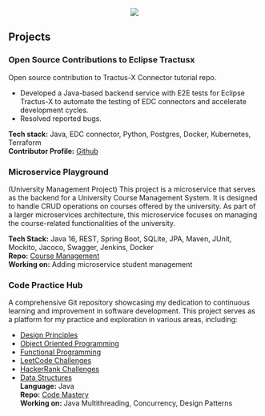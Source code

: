 <p align="center">
<img src="https://capsule-render.vercel.app/api?type=waving&color=gradient&height=100&section=header&text=Hello!&fontSize=40&fontColor=000000" />
</p>

<!--
**Euna-Islam/Euna-Islam** is a ✨ _special_ ✨ repository because its `README.md` (this file) appears on your GitHub profile.

Here are some ideas to get you started:

- 🔭 I’m currently working on ...
- 🌱 I’m currently learning ...
- 👯 I’m looking to collaborate on ...
- 🤔 I’m looking for help with ...
- 💬 Ask me about ...
- 📫 How to reach me: ...
- 😄 Pronouns: ...
- ⚡ Fun fact: ...
-->
## Projects
### Open Source Contributions to Eclipse Tractusx
Open source contribution to Tractus-X Connector tutorial repo.

- Developed a Java-based backend service with E2E tests for Eclipse Tractus-X to automate the testing of EDC connectors and accelerate development cycles.
- Resolved reported bugs.

**Tech stack:** Java, EDC connector, Python, Postgres, Docker, Kubernetes, Terraform</br>
**Contributor Profile:** [Github](https://github.com/ieuna)</br>
### Microservice Playground
(University Management Project)
This project is a microservice that serves as the backend for a University Course Management System. It is designed to handle CRUD operations on courses offered by the university. As part of a larger microservices architecture, this microservice focuses on managing the course-related functionalities of the university.</br>

**Tech Stack:** Java 16, REST, Spring Boot, SQLite, JPA, Maven, JUnit, Mockito, Jacoco, Swagger, Jenkins, Docker</br>
**Repo:** [Course Management](https://github.com/Euna-Islam/UniversityManagement/tree/main/apps/course-management)</br>
**Working on:** Adding microservice student management</br>

### Code Practice Hub
A comprehensive Git repository showcasing my dedication to continuous learning and improvement in software development. This project serves as a platform for my practice and exploration in various areas, including:
- [Design Principles](https://github.com/Euna-Islam/code-mastery/tree/main/design-principles#readme)
- [Object Oriented Programming](https://github.com/Euna-Islam/code-mastery/tree/main/4-pillars-of-oop)
- [Functional Programming](https://github.com/Euna-Islam/code-mastery/tree/main/functional-programming)
- [LeetCode Challenges](https://github.com/Euna-Islam/code-mastery/tree/main/LeetCode)
- [HackerRank Challenges](https://github.com/Euna-Islam/code-mastery/tree/main/HackerRank)
- [Data Structures](https://github.com/Euna-Islam/code-mastery/tree/main/data-structures)</br>
**Language:** Java</br>
**Repo:** [Code Mastery](https://github.com/Euna-Islam/code-mastery)</br>
**Working on:** Java Multithreading, Concurrency, Design Patterns</br>


